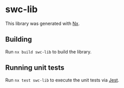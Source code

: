 # swc-lib

This library was generated with [Nx](https://nx.dev).

## Building

Run `nx build swc-lib` to build the library.

## Running unit tests

Run `nx test swc-lib` to execute the unit tests via [Jest](https://jestjs.io).
